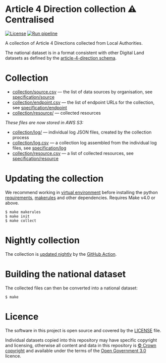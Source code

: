 # Article 4 Direction collection  ⚠️ Centralised

[![License](https://img.shields.io/github/license/mashape/apistatus.svg)](https://github.com/digital-land/brownfield-land/blob/master/LICENSE)
[![Run pipeline](https://github.com/digital-land/article-4-direction-collection/actions/workflows/run.yml/badge.svg)](https://github.com/digital-land/article-4-direction-collection/actions/workflows/run.yml)

A collection of Article 4 Directions collected from Local Authorities.

The national dataset is in a format consistent with other Digital Land datasets as defined by the [article-4-direction schema](https://digital-land.github.io/specification/schema/article-4-direction/).

# Collection

* [collection/source.csv](collection/source.csv) — the list of data sources by organisation, see [specification/source](https://digital-land.github.io/specification/schema/source/)
* [collection/endpoint.csv](collection/endpoint.csv) — the list of endpoint URLs for the collection, see [specification/endpoint](https://digital-land.github.io/specification/schema/endpoint)
* [collection/resource/](collection/resource/) — collected resources

*These files are now stored in AWS S3:*

* [collection/log/](https://files.planning.data.gov.uk/article-4-direction-collection/collection/log/) — individual log JSON files, created by the collection process
* [collection/log.csv](https://files.planning.data.gov.uk/article-4-direction-collection/collection/log.csv) — a collection log assembled from the individual log files, see [specification/log](https://files.planning.data.gov.uk/article-4-direction-collection/https://digital-land.github.io/specification/schema/log)
* [collection/resource.csv](https://files.planning.data.gov.uk/article-4-direction-collection/collection/resource.csv) — a list of collected resources, see [specification/resource](https://files.planning.data.gov.uk/article-4-direction-collection/https://digital-land.github.io/specification/schema/resource)

# Updating the collection

We recommend working in [virtual environment](http://docs.python-guide.org/en/latest/dev/virtualenvs/) before installing the python [requirements](requirements.txt), [makerules](https://github.com/digital-land/makerules) and other dependencies. Requires Make v4.0 or above.

    $ make makerules
    $ make init
    $ make collect

# Nightly collection

The collection is [updated nightly](https://github.com/digital-land/article-4-direction-collection/actions) by the [GitHub Action](.github/workflows/run.yml).

# Building the national dataset

The collected files can then be converted into a national dataset:

    $ make

# Licence

The software in this project is open source and covered by the [LICENSE](LICENSE) file.

Individual datasets copied into this repository may have specific copyright and licensing, otherwise all content and data in this repository is
[© Crown copyright](http://www.nationalarchives.gov.uk/information-management/re-using-public-sector-information/copyright-and-re-use/crown-copyright/)
and available under the terms of the [Open Government 3.0](https://www.nationalarchives.gov.uk/doc/open-government-licence/version/3/) licence.
